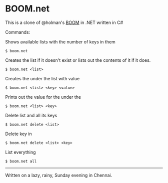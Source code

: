 # BOOM.net

This is a clone of @holman's [BOOM](https://github.com/holman/BOOM) in .NET written in C#

Commands:

Shows available lists with the number of keys in them

    $ boom.net

Creates the list <list> if it doesn't exist or lists out the contents of it if
it does.

    $ boom.net <list>

Creates the <key> under the list <list> with value <value>

    $ boom.net <list> <key> <value>

Prints out the value for the <key> under the <list>

    $ boom.net <list> <key>

Delete list <list> and all its keys

    $ boom.net delete <list>

Delete key <key> in <list>

    $ boom.net delete <list> <key>

List everything

    $ boom.net all

---

Written on a lazy, rainy, Sunday evening in Chennai.
